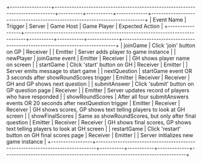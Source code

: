 +-----------------+------------------------------------------------------------------------------+----------+-----------+-------------+---------------------------------------------------------------------------+
|   Event Name    |                                   Trigger                                    |  Server  | Game Host | Game Player |                              Expected Action                              |
+-----------------+------------------------------------------------------------------------------+----------+-----------+-------------+---------------------------------------------------------------------------+
| joinGame        | Click 'join' button on GP                                                    | Receiver |           | Emitter     | Server adds player to game instance                                       |
| newPlayer       | joinGame event                                                               | Emitter  | Receiver  |             | GH shows player name on screen                                            |
| startGame       | Click 'start' button on GH                                                   | Receiver | Emitter   |             | Server emits message to start game                                        |
| nextQuestion    | startGame event OR 3 seconds after showRoundScores trigger                   | Emitter  | Receiver  | Receiver    | GH and GP shows next question                                             |
| submitAnswer    | Click 'submit' button on GP question page                                    | Receiver |           | Emitter     | Server updates record of players who have responded                       |
| showRoundScores | After all four submitAnswers events OR 20 seconds after nextQuestion trigger | Emitter  | Receiver  | Receiver    | GH shows scores, GP shows text telling players to look at GH screen       |
| showFinalScores | Same as showRoundScores, but only after final question                       | Emitter  | Receiver  | Receiver    | GH shows final scores, GP shows text telling players to look at GH screen |
| restartGame     | Click 'restart' button on GH final scores page                               | Receiver | Emitter   |             | Server initializes new game instance                                      |
+-----------------+------------------------------------------------------------------------------+----------+-----------+-------------+---------------------------------------------------------------------------+
